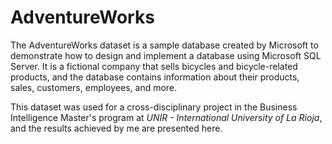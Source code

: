 # AdventureWorks

The AdventureWorks dataset is a sample database created by Microsoft to demonstrate how to design and implement a database using Microsoft SQL Server. It is a fictional company that sells bicycles and bicycle-related products, and the database contains information about their products, sales, customers, employees, and more.

This dataset was used for a cross-disciplinary project in the Business Intelligence Master's program at *UNIR - International University of La Rioja*, and the results achieved by me are presented here.
